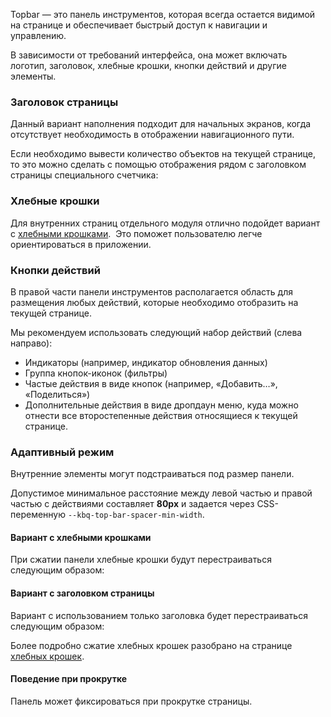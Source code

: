 Topbar — это панель инструментов, которая всегда остается видимой на странице и обеспечивает быстрый доступ к
навигации и управлению.

<!-- example(top-bar-overview) -->

В зависимости от требований интерфейса, она может включать логотип, заголовок, хлебные крошки, кнопки действий и другие элементы.

### Заголовок страницы

Данный вариант наполнения подходит для начальных экранов, когда отсутствует необходимость в отображении навигационного пути.

<!-- example(top-bar-overview) -->

Если необходимо вывести количество объектов на текущей странице, то это можно сделать с помощью отображения рядом с заголовком страницы специального счетчика:

<!-- example(top-bar-title-counter) -->

### Хлебные крошки

Для внутренних страниц отдельного модуля отлично подойдет вариант с [хлебными крошками](/ru/components/breadcrumbs).  Это поможет пользователю легче ориентироваться в приложении.

<!-- example(top-bar-breadcrumbs) -->

### Кнопки действий

В правой части панели инструментов располагается область для размещения любых действий, которые необходимо отобразить на текущей странице.

Мы рекомендуем использовать следующий набор действий (слева направо):

-   Индикаторы (например, индикатор обновления данных)
-   Группа кнопок-иконок (фильтры)
-   Частые действия в виде кнопок (например, «Добавить…», «Поделиться»)
-   Дополнительные действия в виде дропдаун меню, куда можно отнести все второстепенные действия относящиеся к текущей странице.

<!-- example(top-bar-actions) -->

### Адаптивный режим

Внутренние элементы могут подстраиваться под размер панели.

Допустимое минимальное расстояние между левой частью и правой частью с действиями составляет **80px** и задается через CSS-переменную `--kbq-top-bar-spacer-min-width`.

#### Вариант с хлебными крошками

При сжатии панели хлебные крошки будут перестраиваться следующим образом:

<!-- example(top-bar-breadcrumbs-adaptive) -->

#### Вариант с заголовком страницы

Вариант с использованием только заголовка будет перестраиваться следующим образом:

<!-- example(top-bar-title-counter-adaptive) -->

Более подробно сжатие хлебных крошек разобрано на странице [хлебных крошек](/ru/components/breadcrumbs).

#### Поведение при прокрутке

Панель может фиксироваться при прокрутке страницы.

<!-- example(top-bar-overflow) -->
